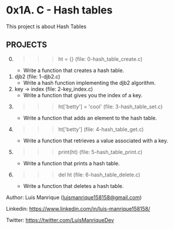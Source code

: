 # 0x1A. C - Hash tables
This project is about Hash Tables

## PROJECTS

0. >>> ht = {} (file: 0-hash_table_create.c)
	- Write a function that creates a hash table.
1. djb2 (file: 1-djb2.c)
	- Write a hash function implementing the djb2 algorithm.
2. key -> index (file: 2-key_index.c)
	- Write a function that gives you the index of a key.
3. >>> ht['betty'] = 'cool' (file: 3-hash_table_set.c)
	- Write a function that adds an element to the hash table.
4. >>> ht['betty'] (file: 4-hash_table_get.c)
	- Write a function that retrieves a value associated with a key.
5. >>> print(ht) (file: 5-hash_table_print.c)
	- Write a function that prints a hash table.
6. >>> del ht (file: 6-hash_table_delete.c)
	- Write a function that deletes a hash table.


Author: Luis Manrique (luismanrique158158@gmail.com)

Linkedin: https://www.linkedin.com/in/luis-manrique158158/

Twitter: https://twitter.com/LuisManriqueDev
